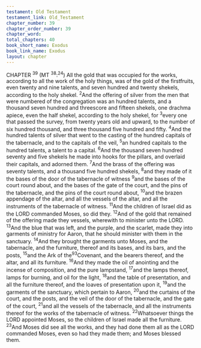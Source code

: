 ```yaml
---
testament: Old Testament
testament_link: Old_Testament
chapter_number: 39
chapter_order_number: 39
chapter_word: 
total_chapters: 40
book_short_name: Exodus
book_link_name: Exodus
layout: chapter
---
```


CHAPTER <sup>39</sup> (MT <sup>38</sup>:<sup>24</sup>)
All the gold that was occupied for the works, according to all the work of the
holy things, was of the gold of the first­fruits, even twenty and nine talents, and seven
hundred and twenty shekels, according to the holy shekel. <sup>2</sup>And the offering of silver
from the men that were numbered of the congregation was an hundred talents, and a
thousand seven hundred and threescore and fifteen shekels, one drachma apiece, even
the half shekel, according to the holy shekel, for <sup>3</sup>every one that passed the survey, from
twenty years old and upward, to the number of six hundred thousand, and three
thousand five hundred and fifty. <sup>4</sup>And the hundred talents of silver that went to the
casting of the hundred capitals of the tabernacle, and to the capitals of the veil, <sup>5</sup>an
hundred capitals to the hundred talents, a talent to a capital. <sup>6</sup>And the thousand seven
hundred seventy and five shekels he made into hooks for the pillars, and overlaid their
capitals, and adorned them. <sup>7</sup>And the brass of the offering was seventy talents, and a
thousand five hundred shekels, <sup>8</sup>and they made of it the bases of the door of the
tabernacle of witness <sup>9</sup>and the bases of the court round about, and the bases of the gate
of the court, and the pins of the tabernacle, and the pins of the court round about,
<sup>10</sup>and the brazen appendage of the altar, and all the vessels of the altar, and all the
instruments of the tabernacle of witness. <sup>11</sup>And the children of Israel did as the LORD
commanded Moses, so did they. 
<sup>12</sup>And of the gold that remained of the offering made they vessels, wherewith to
minister unto the LORD. <sup>13</sup>And the blue that was left, and the purple, and the scarlet,
made they into garments of ministry for Aaron, that he should minister with them in
the sanctuary. 
<sup>14</sup>And they brought the garments unto Moses, and the tabernacle, and the
furniture, thereof and its bases, and its bars, and the posts, <sup>15</sup>and the Ark of the<sup>93</sup>Covenant, and the bearers thereof, and the altar, and all its furniture. <sup>16</sup>And they made
the oil of anointing and the incense of composition, and the pure lampstand, <sup>17</sup>and the
lamps thereof, lamps for burning, and oil for the light, <sup>18</sup>and the table of presentation,
and all the furniture thereof, and the loaves of presentation upon it, <sup>19</sup>and the garments
of the sanctuary, which pertain to Aaron, <sup>20</sup>and the curtains of the court, and the posts,
and the veil of the door of the tabernacle, and the gate of the court, <sup>21</sup>and all the vessels
of the tabernacle, and all the instruments thereof for the works of the tabernacle of
witness. <sup>22</sup>Whatsoever things the LORD appointed Moses, so the children of Israel made
all the furniture. <sup>23</sup>And Moses did see all the works, and they had done them all as the
LORD commanded Moses, even so had they made them; and Moses blessed them.